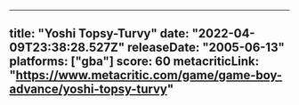 
---
title: "Yoshi Topsy-Turvy"
date: "2022-04-09T23:38:28.527Z"
releaseDate: "2005-06-13"
platforms: ["gba"]
score: 60
metacriticLink: "https://www.metacritic.com/game/game-boy-advance/yoshi-topsy-turvy"
---
